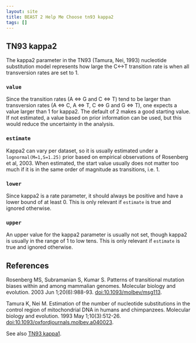 ```yaml
---
layout: site
title: BEAST 2 Help Me Choose tn93 kappa2
tags: []
---
```


## TN93 kappa2

The kappa2 parameter in the TN93 (Tamura, Nei, 1993) nucleotide substitution model represents how large the C<->T transition rate is when all transversion rates are set to 1. 

### `value`

Since the transition rates (A <=> G and C <=> T) tend to be larger than transversion rates (A <=> C, A <=> T, C <=> G and G <=> T), one expects a value larger than 1 for kappa2. The default of 2 makes a good starting value. If not estimated, a value based on prior information can be used, but this would reduce the uncertainty in the analysis.

### `estimate`

Kappa2 can vary per dataset, so it is usually estimated under a `lognormal(M=1,S=1.25)` prior based on empirical observations of Rosenberg et al, 2003. When estimated, the start value usually does not matter too much if it is in the same order of magnitude as transitions, i.e. 1.

### `lower`

Since kappa2 is a rate parameter, it should always be positive and have a lower bound of at least 0. This is only relevant if `estimate` is true and ignored otherwise.

### `upper`

An upper value for the kappa2 parameter is usually not set, though kappa2 is usually in the range of 1 to low tens.
This is only relevant if `estimate` is true and ignored otherwise.

## References

Rosenberg MS, Subramanian S, Kumar S. Patterns of transitional mutation biases within and among mammalian genomes. Molecular biology and evolution. 2003 Jun 1;20(6):988-93. <a href="https://doi.org/10.1093/molbev/msg113">doi:10.1093/molbev/msg113</a>.

Tamura K, Nei M. Estimation of the number of nucleotide substitutions in the control region of mitochondrial DNA in humans and chimpanzees. Molecular biology and evolution. 1993 May 1;10(3):512-26. <a href="https://doi.org/10.1093%2Foxfordjournals.molbev.a040023">doi:10.1093/oxfordjournals.molbev.a040023</a>.

See also [TN93 kappa1](kappa1/).
